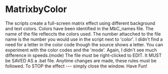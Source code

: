 # MatrixbyColor
The scripts create a full-screen matrix effect using different background and text colors. Colors have been identified in the MbC_names file. The name of the file refleccts the
colors used. The number attacched to the file name is the number you would use in the script next to 'color'. I didn't find a need for a letter in the color code though the 
source shows a letter. You can experiment with the color codes and the 'mode'. Again, I didn't see much difference in speeds.(mode) 
The file must be right-clicked to EDIT. It MUST be SAVED AS a .bat file. 
Anytime changes are made, these rules must be followed.
To STOP the effect --- simply close the window.
Have Fun!

